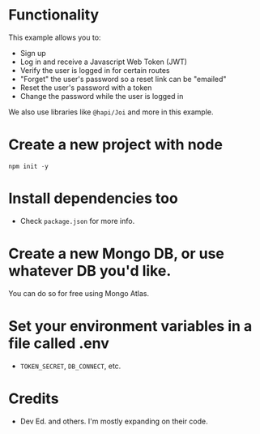 # Functionality

This example allows you to:

- Sign up
- Log in and receive a Javascript Web Token (JWT)
- Verify the user is logged in for certain routes
- "Forget" the user's password so a reset link can be "emailed"
- Reset the user's password with a token
- Change the password while the user is logged in

We also use libraries like `@hapi/Joi` and more in this example.

# Create a new project with node

`npm init -y`

# Install dependencies too

- Check `package.json` for more info. 

# Create a new Mongo DB, or use whatever DB you'd like.

You can do so for free using Mongo Atlas.

# Set your environment variables in a file called .env

- `TOKEN_SECRET`, `DB_CONNECT`, etc.

# Credits

- Dev Ed. and others. I'm mostly expanding on their code.